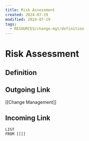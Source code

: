 ```yaml
---
title: Risk Assessment
created: 2024-07-19
modified: 2024-07-19
tags:
  - RESOURCES/change-mgt/definition
---
```

# Risk Assessment
## Definition

## Outgoing Link
[[Change Management]]
## Incoming Link
```dataview
LIST
FROM [[]]
```
